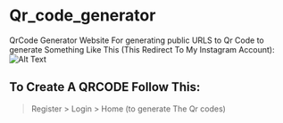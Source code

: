 # Qr_code_generator
QrCode Generator Website For generating public URLS to Qr Code
to generate Something Like This (This Redirect To My Instagram Account):
<br>
![Alt Text](https://web-production-2ce4.up.railway.app/media/qr_codes/My_Instagram_account_.png)


## To Create A QRCODE Follow This:
> Register > Login > Home (to generate The Qr codes)
